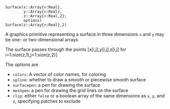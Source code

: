 ```
Surface(x::Array{<:Real},
        y::Array{<:Real},
        z::Array{<:Real,2};
        options)
Surface(z::Array{<:Real},2)
```

A graphics primitive representing a surface in three dimensions `x` and `y` may be one- or two-dimensional arrays

The surface passes through the points     [x[i,j],y[i,j],z[i,j] for i=1:size(z,1),j=1:size(z,2)]

The options are

  * `colors`: A vector of color names, for coloring
  * `spline`: whether to draw a smooth or piecewise smooth surface
  * `surfacepen`: a pen for drawing the surface
  * `meshpen`: a pen for drawing the grid lines on the surface
  * `clip`: either `false` or a boolean array of the same dimensions         as `x`, `y`, and `z`, specifying patches to exclude
